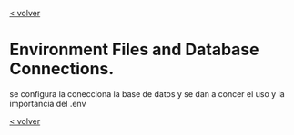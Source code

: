 [< volver](../../README.md)
# Environment Files and Database Connections.
se configura la conecciona la base de datos y se dan a concer el uso y la importancia del .env

[< volver](../../README.md)